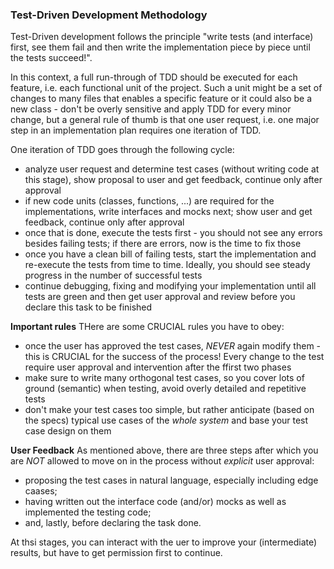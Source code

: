 ### Test-Driven Development Methodology

Test-Driven development follows the principle "write tests (and interface) first,
see them fail and then write the implementation piece by piece until the tests succeed!".

In this context, a full run-through of TDD should be executed for each feature, i.e. each 
functional unit of the project. Such a unit might be a set of changes to many files
that enables a specific feature or it could also be a new class - don't be overly
sensitive and apply TDD for every minor change, but a general rule of thumb is 
that one user request, i.e. one major step in an implementation plan
requires one iteration of TDD.

One iteration of TDD goes through the following cycle:
- analyze user request and determine test cases (without writing code at this stage), show proposal
to user and get feedback, continue only after approval
- if new code units (classes, functions, ...) are required for the implementations, write
interfaces and mocks next; show user and get feedback, continue only after approval
- once that is done, execute the tests first - you should not see any errors besides failing tests;
if there are errors, now is the time to fix those
- once you have a clean bill of failing tests, start the implementation and 
re-execute the tests from time to time. Ideally, you should see steady progress
in the number of successful tests
- continue debugging, fixing and modifying your implementation until all tests are green
and then get user approval and review before you declare this task to be finished

**Important rules**
THere are some CRUCIAL rules you have to obey:
- once the user has approved the test cases, _NEVER_ again modify them - this is CRUCIAL for
the success of the process! Every change to the test require user approval and intervention
after the ffirst two phases
- make sure to write many orthogonal test cases, so you cover lots of ground (semantic) when testing,
avoid overly detailed and repetitive tests
- don't make your test cases too simple, but rather anticipate (based on the specs)
typical use cases of the _whole system_ and base your test case design on them

**User Feedback**
As mentioned above, there are three steps after which you are _NOT_ allowed to
move on in the process without _explicit_ user approval:
- proposing the test cases in natural language, especially including edge caases;
- having written out the interface code (and/or) mocks as well as implemented the
testing code;
- and, lastly, before declaring the task done.

At thsi stages, you can interact with the uer to improve your (intermediate) results,
but have to get permission first to continue.